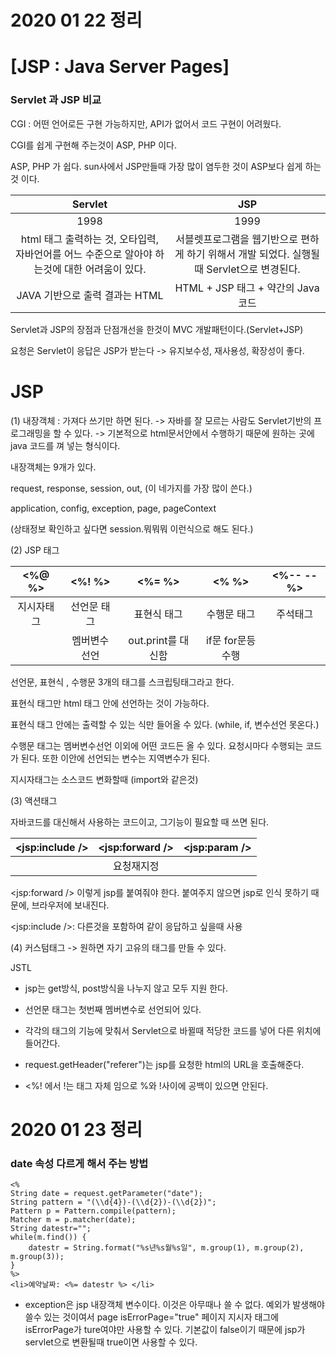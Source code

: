 # 2020 01 22 정리

# [JSP : Java Server Pages]

### Servlet 과 JSP 비교

CGI : 어떤 언어로든 구현 가능하지만, API가 없어서 코드 구현이 어려웠다. 

CGI를 쉽게 구현해 주는것이 ASP, PHP 이다.

 ASP, PHP 가 쉽다. sun사에서 JSP만들때 가장 많이 염두한 것이 ASP보다 쉽게 하는것 이다.

|                           Servlet                            |                             JSP                              |
| :----------------------------------------------------------: | :----------------------------------------------------------: |
|                             1998                             |                             1999                             |
| html 태그 출력하는 것, 오타입력, 자바언어를 어느 수준으로  알아야 하는것에 대한 어려움이 있다. | 서블렛프로그램을 웹기반으로 편하게 하기 위해서 개발 되었다.  실행될 때 Servlet으로 변경된다. |
|                JAVA 기반으로 출력 결과는 HTML                |              HTML + JSP 태그 + 약간의 Java코드               |

Servlet과 JSP의 장점과 단점개선을 한것이 MVC 개발패턴이다.(Servlet+JSP)

요청은 Servlet이 응답은 JSP가 받는다 -> 유지보수성, 재사용성, 확장성이 좋다.





# JSP

(1) 내장객체 : 가져다 쓰기만 하면 된다. -> 자바를 잘 모르는 사람도 Servlet기반의 프로그래밍을 할 수 있다. -> 기본적으로 html문서안에서 수행하기 때문에 원하는 곳에 java 코드를 껴 넣는 형식이다. 



내장객체는 9개가 있다.

request, response, session, out, (이 네가지를 가장 많이 쓴다.)

application, config, exception, page, pageContext

(상태정보 확인하고 싶다면 session.뭐뭐뭐 이런식으로 해도 된다.)



(2) JSP  태그 

|  <%@   %>  |   <%!   %>    |      <%=   %>      |      <%   %>      | <%--  --%> |
| :--------: | :-----------: | :----------------: | :---------------: | :--------: |
| 지시자태그 |  선언문 태그  |    표현식 태그     |    수행문 태그    |  주석태그  |
|            | 멤버변수 선언 | out.print를 대신함 | if문 for문등 수행 |            |

선언문, 표현식 , 수행문 3개의 태그를 스크립팅태그라고 한다.

표현식 태그만 html 태그 안에 선언하는 것이 가능하다.

표현식 태그 안에는 출력할 수 있는 식만 들어올 수 있다. (while, if, 변수선언 못온다.)

수행문 태그는 멤버변수선언 이외에 어떤 코드든 올 수 있다. 요청시마다 수행되는 코드가 된다. 또한 이안에 선언되는 변수는 지역변수가 된다.

지시자태그는 소스코드 변화할때 (import와 같은것)



(3) 액션태그

자바코드를 대신해서 사용하는 코드이고, 그기능이 필요할 때  쓰면 된다.

| <jsp:include /> | <jsp:forward /> | <jsp:param /> |
| :-------------: | :-------------: | :-----------: |
|                 |   요청재지정    |               |

<jsp:forward /> 이렇게 jsp를 붙여줘야 한다. 붙여주지 않으면 jsp로 인식 못하기 때문에, 브라우저에 보내진다. 

<jsp:include />: 다른것을 포함하여 같이 응답하고 싶을때 사용

(4) 커스텀태그 -> 원하면 자기 고유의 태그를 만들 수 있다.

JSTL







- jsp는 get방식, post방식을 나누지 않고 모두 지원 한다.

- 선언문 태그는 첫번째 멤버변수로 선언되어 있다.

- 각각의 태그의 기능에 맞춰서  Servlet으로 바뀔때 적당한 코드를 넣어 다른 위치에 들어간다.

- request.getHeader("referer")는 jsp를 요청한 html의 URL을 호출해준다.
- <%! 에서 !는 태그 자체 임으로 %와 !사이에 공백이 있으면 안된다.



# 2020 01 23 정리

### date 속성 다르게 해서 주는 방법

```
<%
String date = request.getParameter("date");
String pattern = "(\\d{4})-(\\d{2})-(\\d{2})";
Pattern p = Pattern.compile(pattern);
Matcher m = p.matcher(date);
String datestr="";
while(m.find()) {
	datestr = String.format("%s년%s월%s일", m.group(1), m.group(2), m.group(3));
}
%>
<li>예약날짜: <%= datestr %> </li>
```



- exception은 jsp 내장객체 변수이다. 이것은 아무때나 쓸 수 없다. 예외가 발생해야 쓸수 있는 것이여서
  page isErrorPage="true" 페이지 지시자 태그에 isErrorPage가 ture여야만 사용할 수 있다.
  기본값이 false이기 때문에 jsp가 servlet으로 변환될때 true이면 사용할 수 있다.